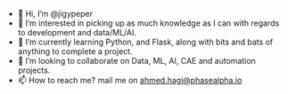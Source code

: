 - 👋 Hi, I’m @jigypeper
- 👀 I’m interested in picking up as much knowledge as I can with regards to development and data/ML/AI.
- 🌱 I’m currently learning Python, and Flask, along with bits and bats of anything to complete a project.
- 💞️ I’m looking to collaborate on Data, ML, AI, CAE and automation projects.
- 📫 How to reach me? mail me on ahmed.hagi@phasealpha.io

<!---
jigypeper/jigypeper is a ✨ special ✨ repository because its `README.md` (this file) appears on your GitHub profile.
You can click the Preview link to take a look at your changes.
--->
